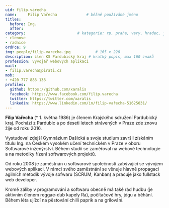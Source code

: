 ```yaml
---
uid: filip.varecha
name:     Filip Vařecha      		# běžně používáné jméno
titles:
  before: Ing.
  after:
category:                 		# kategorie: rp, praha, vary, hradec, jmk, senat
- clenove
- radnice
ordPce: 9
img: people/filip-varecha.jpg           # 165 x 220
description: člen KS Pardubický kraj # kratký popis, max 160 znaků
profession: vývojář webových aplikací
mail:
- filip.varecha@pirati.cz
mob:
- +420 777 883 133
profiles:
  github: https://github.com/xaralis
  facebook: https://www.facebook.com/filip.varecha
  twitter: https://twitter.com/xaralis
  linkedin: https://www.linkedin.com/in/filip-vařecha-51625031/
---
```


**Filip Vařecha** (* 1. května 1986) je členem Krajského sdružení Pardubický kraj. Pochází z Pardubic a po deseti letech strávených v Praze zde znovu žije od roku 2016.

Vystudoval zdejší Gymnázium Dašická a svoje studium završil získáním titulu Ing. na Českém vysokém učení technickém v Praze v oboru Softwarové inženýrství. Během studií se zaměřoval na webové technologie a na metodiky řízení softwarových projektů.

Od roku 2008 je zaměstnán u softwarové společnosti zabývající se vývojem webových aplikaci. V rámci svého zaměstnání se věnuje hlavně propagaci agilních metodik vývoje sofwaru (SCRUM, Kanban) a pracuje jako fullstack web developer.

Kromě záliby v programování a softwaru obecně má také rád hudbu (je aktivním členem reggae-dub kapely Ra), počítačové hry, jógu a běhání. Během léta ujíždí na pěstování chilli paprik a na grilování.

